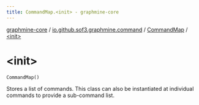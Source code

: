 ```yaml
---
title: CommandMap.<init> - graphmine-core
---
```


[graphmine-core](../../index.html) / [io.github.sof3.graphmine.command](../index.html) / [CommandMap](index.html) / [&lt;init&gt;](./-init-.html)

# &lt;init&gt;

`CommandMap()`

Stores a list of commands. This class can also be instantiated at individual commands to provide a sub-command list.

